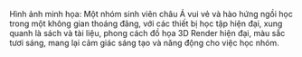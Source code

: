 Hình ảnh minh họa: Một nhóm sinh viên châu Á vui vẻ và hào hứng ngồi học trong một không gian thoáng đãng, với các thiết bị học tập hiện đại, xung quanh là sách và tài liệu, phong cách đồ họa 3D Render hiện đại, màu sắc tươi sáng, mang lại cảm giác sáng tạo và năng động cho việc học nhóm.